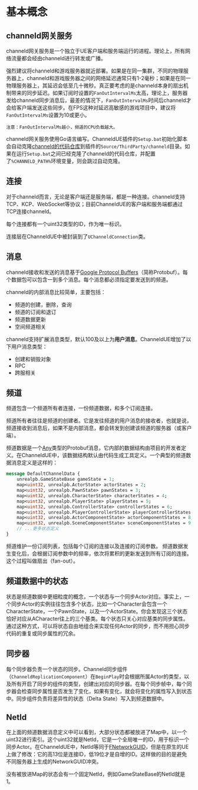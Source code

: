 # 基本概念
## channeld网关服务
channeld网关服务是一个独立于UE客户端和服务端运行的进程。理论上，所有网络流量都会经由channeld进行转发或广播。

强烈建议将channeld和游戏服务器就近部署。如果是在同一集群，不同的物理服务器上，channeld和游戏服务器之间的网络延迟通常只有1-2毫秒；如果是在同一物理服务器上，其延迟会低至几十微秒。真正要考虑的是channeld本身的扇出机制带来的同步延迟。如果订阅时设置的`FanOutIntervalMs`太高，理论上，服务器发给channeld同步消息后，最差的情况下，`FanOutIntervalMs`时间后channeld才会给客户端发送这些同步。在FPS这种对延迟高敏感的游戏项目中，建议将`FanOutIntervalMs`设置为10或更小。

```
注意：FanOutIntervalMs越小，频道的CPU负载越大。
```

channeld网关服务使用Go语言编写。ChanneldUE插件的`Setup.bat`初始化脚本会自动克隆[channeld的代码仓库](https://github.com/channeld/channeld)到插件的`Source/ThirdParty/channeld`目录。如果在运行`Setup.bat`之间已经克隆了channeld的代码仓库，并配置了`%CHANNELD_PATH%`环境变量，则会跳过自动克隆。

## 连接
对于channeld而言，无论是客户端还是服务端，都是一种连接。channeld支持TCP、KCP、WebSocket等协议；目前ChanneldUE的客户端和服务端都通过TCP连接channeld。

每个连接都有一个uint32类型的ID，作为唯一标识。

连接层在ChanneldUE中被封装到了`UChanneldConnection`类。

## 消息
channeld接收和发送的消息基于[Google Protocol Buffers](https://protobuf.dev/)（简称Protobuf）。每个数据包可以包含一到多个消息。每个消息都必须指定要发送到的频道。

channeld的内部消息比较简单，主要包括：
- 频道的创建，删除，查询
- 频道的订阅和退订
- 频道数据更新
- 空间频道相关

channeld支持扩展消息类型，默认100及以上为**用户消息**。ChanneldUE增加了以下用户消息类型：
- 创建和销毁对象
- RPC
- 跨服相关

## 频道
频道包含一个频道所有者连接，一份频道数据，和多个订阅连接。

频道所有者往往是频道的创建者。它是发往频道的用户消息的接收者，也就是说，频道接收到消息后，如果不是内部消息，都会转发到创建该频道的服务器（或客户端）。

频道数据是一个[Any](https://protobuf.dev/programming-guides/proto3/#any)类型的Protobuf消息，它内部的数据结构由项目的开发者定义。在ChanneldUE中，该数据结构默认由代码生成工具定义。一个典型的频道数据消息定义是这样的：
```protobuf
message DefaultChannelData {
    unrealpb.GameStateBase gameState = 1;
    map<uint32, unrealpb.ActorState> actorStates = 2;
    map<uint32, unrealpb.PawnState> pawnStates = 3;
    map<uint32, unrealpb.CharacterState> characterStates = 4;
    map<uint32, unrealpb.PlayerState> playerStates = 5;
    map<uint32, unrealpb.ControllerState> controllerStates = 6;
    map<uint32, unrealpb.PlayerControllerState> playerControllerStates = 7;
    map<uint32, unrealpb.ActorComponentState> actorComponentStates = 8;
    map<uint32, unrealpb.SceneComponentState> sceneComponentStates = 9;
    // ...更多状态定义
}
```

频道维护一份订阅列表，包括每个订阅的连接以及连接的订阅参数。
频道数据发生变化后，会根据订阅参数中的频率，依次将累积的更新发送到所有订阅的连接。这个过程叫做扇出（fan-out）。

## 频道数据中的状态
状态是频道数据中更细粒度的概念，一个状态与一个同步Actor对应。事实上，一个同步Actor的实例往往包含多个状态，比如一个Character会包含一个CharacterState，一个PawnState，以及一个ActorState。你会发现这三个状态恰好对应从ACharacter往上的三个基类。每个状态只关心对应基类的同步属性。通过这种方式，可以将状态自由地组合来实现任何Actor的同步，而不用担心同步代码的重复或同步属性的冗余。

## 同步器
每个同步器负责一个状态的同步。Channeld同步组件（`ChanneldReplicationComponent`）在`BeginPlay`时会根据所属Actor的类型，以及所有开启了同步的组件的类型，创建出对应的同步器。在每个同步帧中，每个同步器会检查同步属性是否发生了变化，如果有变化，就会将变化的属性写入到状态中。同步组件负责将差异性的状态（Delta State）写入到频道数据中。

## NetId
在上面的频道数据消息定义中可以看到，大部分状态都被放进了Map中，以一个uint32进行索引。这个uint32就是NetId，它是一个全局唯一的ID，用于标识一个同步Actor。在ChanneldUE中，NetId等同于[FNetworkGUID](https://docs.unrealengine.com/4.27/en-US/API/Runtime/Core/Misc/FNetworkGUID/)，但是在原生的UE上做了修改：它的高13位是连接ID，低19位才是自增的ID。这样做的目的是避免不同服务器上生成的NetworkGUID冲突。

没有被放进Map的状态会有一个固定NetId，例如GameStateBase的NetId就是1。
